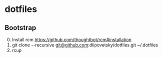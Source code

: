 # dotfiles

## Bootstrap

0. Install rcm https://github.com/thoughtbot/rcm#installation
1. git clone --recursive git@github.com:dlipovetsky/dotfiles.git ~/.dotfiles
2. rcup
